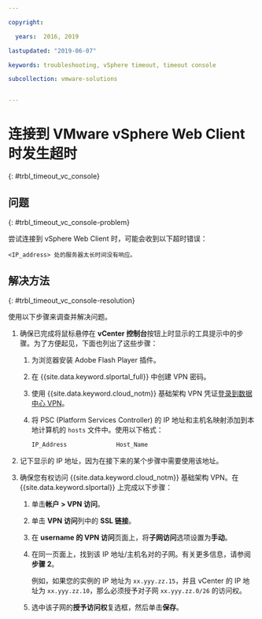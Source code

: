 ```yaml
---

copyright:

  years:  2016, 2019

lastupdated: "2019-06-07"

keywords: troubleshooting, vSphere timeout, timeout console

subcollection: vmware-solutions


---
```


# 连接到 VMware vSphere Web Client 时发生超时
{: #trbl_timeout_vc_console}

## 问题
{: #trbl_timeout_vc_console-problem}

尝试连接到 vSphere Web Client 时，可能会收到以下超时错误：

`<IP_address> 处的服务器太长时间没有响应。`

## 解决方法
{: #trbl_timeout_vc_console-resolution}

使用以下步骤来调查并解决问题。

1. 确保已完成将鼠标悬停在 **vCenter 控制台**按钮上时显示的工具提示中的步骤。为了方便起见，下面也列出了这些步骤：   
   1. 为浏览器安装 Adobe Flash Player 插件。   
   2. 在 {{site.data.keyword.slportal_full}} 中创建 VPN 密码。    
   3. 使用 {{site.data.keyword.cloud_notm}} 基础架构 VPN 凭证[登录到数据中心 VPN](/docs/infrastructure/iaas-vpn?topic=VPN-getting-started#login-to-the-vpn)。    
   4. 将 PSC (Platform Services Controller) 的 IP 地址和主机名映射添加到本地计算机的 `hosts` 文件中。使用以下格式：

      ```javascript
      IP_Address              Host_Name
      ```

2. 记下显示的 IP 地址，因为在接下来的某个步骤中需要使用该地址。
3. 确保您有权访问 {{site.data.keyword.cloud_notm}} 基础架构 VPN。在 {{site.data.keyword.slportal}} 上完成以下步骤：
   1. 单击**帐户 > VPN 访问**。
   2. 单击 **VPN 访问**列中的 **SSL 链接**。
   3. 在 **username 的 VPN 访问**页面上，将**子网访问**选项设置为**手动**。
   4. 在同一页面上，找到该 IP 地址/主机名对的子网。有关更多信息，请参阅**步骤 2**。    

      例如，如果您的实例的 IP 地址为 `xx.yyy.zz.15`，并且 vCenter 的 IP 地址为 `xx.yyy.zz.10`，那么必须授予对子网 `xx.yyy.zz.0/26` 的访问权。

   5. 选中该子网的**授予访问权**复选框，然后单击**保存**。
